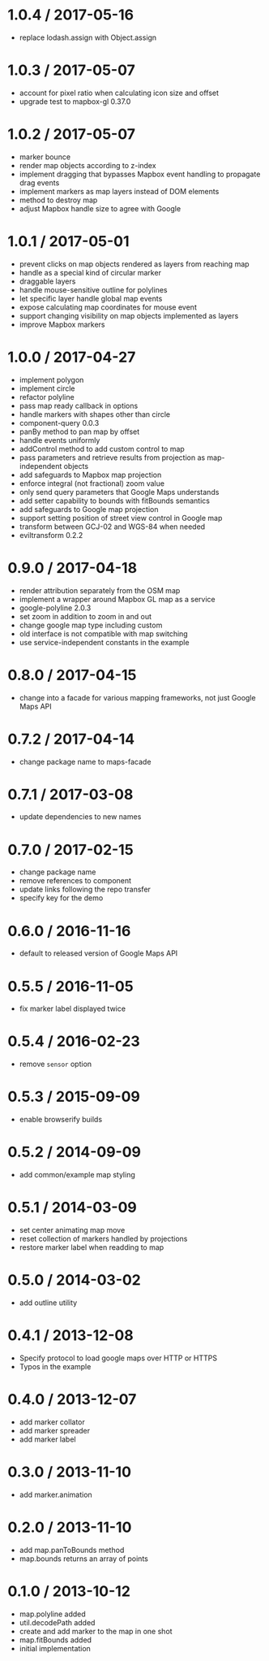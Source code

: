 
1.0.4 / 2017-05-16
==================

 * replace lodash.assign with Object.assign

1.0.3 / 2017-05-07
==================

 * account for pixel ratio when calculating icon size and offset
 * upgrade test to mapbox-gl 0.37.0

1.0.2 / 2017-05-07
==================

 * marker bounce
 * render map objects according to z-index
 * implement dragging that bypasses Mapbox event handling to propagate drag events
 * implement markers as map layers instead of DOM elements
 * method to destroy map
 * adjust Mapbox handle size to agree with Google

1.0.1 / 2017-05-01
==================

 * prevent clicks on map objects rendered as layers from reaching map
 * handle as a special kind of circular marker
 * draggable layers
 * handle mouse-sensitive outline for polylines
 * let specific layer handle global map events
 * expose calculating map coordinates for mouse event
 * support changing visibility on map objects implemented as layers
 * improve Mapbox markers

1.0.0 / 2017-04-27
==================

 * implement polygon
 * implement circle
 * refactor polyline
 * pass map ready callback in options
 * handle markers with shapes other than circle
 * component-query 0.0.3
 * panBy method to pan map by offset
 * handle events uniformly
 * addControl method to add custom control to map
 * pass parameters and retrieve results from projection as map-independent objects
 * add safeguards to Mapbox map projection
 * enforce integral (not fractional) zoom value
 * only send query parameters that Google Maps understands
 * add setter capability to bounds with fitBounds semantics
 * add safeguards to Google map projection
 * support setting position of street view control in Google map
 * transform between GCJ-02 and WGS-84 when needed
 * eviltransform 0.2.2

0.9.0 / 2017-04-18
==================

 * render attribution separately from the OSM map
 * implement a wrapper around Mapbox GL map as a service
 * google-polyline 2.0.3
 * set zoom in addition to zoom in and out
 * change google map type including custom
 * old interface is not compatible with map switching
 * use service-independent constants in the example

0.8.0 / 2017-04-15
==================

 * change into a facade for various mapping frameworks, not just Google Maps API

0.7.2 / 2017-04-14
==================

 * change package name to maps-facade

0.7.1 / 2017-03-08
==================

 * update dependencies to new names

0.7.0 / 2017-02-15
==================

 * change package name
 * remove references to component
 * update links following the repo transfer
 * specify key for the demo

0.6.0 / 2016-11-16
==================

 * default to released version of Google Maps API

0.5.5 / 2016-11-05
==================

 * fix marker label displayed twice

0.5.4 / 2016-02-23
==================

 * remove `sensor` option

0.5.3 / 2015-09-09
==================

 * enable browserify builds

0.5.2 / 2014-09-09
==================

 * add common/example map styling

0.5.1 / 2014-03-09
==================

 * set center animating map move
 * reset collection of markers handled by projections
 * restore marker label when readding to map

0.5.0 / 2014-03-02
==================

 * add outline utility

0.4.1 / 2013-12-08
==================

  * Specify protocol to load google maps over HTTP or HTTPS
  * Typos in the example

0.4.0 / 2013-12-07
==================

 * add marker collator
 * add marker spreader
 * add marker label

0.3.0 / 2013-11-10
==================

 * add marker.animation

0.2.0 / 2013-11-10
==================

 * add map.panToBounds method
 * map.bounds returns an array of points

0.1.0 / 2013-10-12
==================

 * map.polyline added
 * util.decodePath added
 * create and add marker to the map in one shot
 * map.fitBounds added
 * initial implementation
